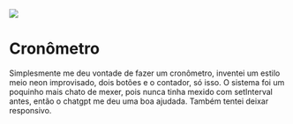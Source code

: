 <img src="https://prnt.sc/ALO6told8JU6">

# Cronômetro
Simplesmente me deu vontade de fazer um cronômetro, inventei um estilo meio neon improvisado, dois botões e o contador, só isso.
O sistema foi um poquinho mais chato de mexer, pois nunca tinha mexido com setInterval antes, então o chatgpt me deu uma boa ajudada.
Também tentei deixar responsivo.
